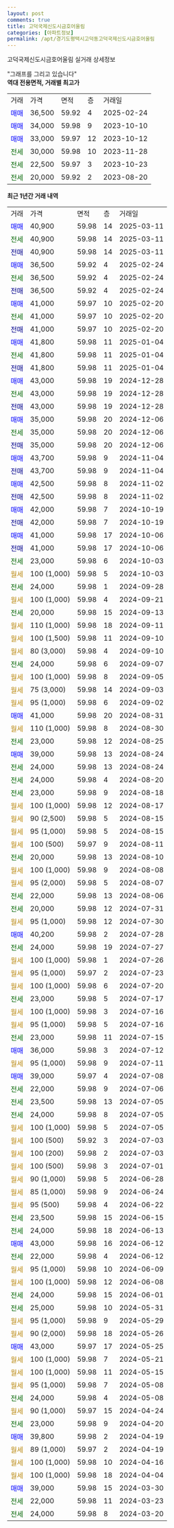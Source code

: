 ```yaml
---
layout: post
comments: true
title: 고덕국제신도시금호어울림
categories: [아파트정보]
permalink: /apt/경기도평택시고덕동고덕국제신도시금호어울림
---
```


고덕국제신도시금호어울림 실거래 상세정보

<script type="text/javascript">
  google.charts.load('current', {'packages':['line', 'corechart']});
  google.charts.setOnLoadCallback(drawChart);

  function drawChart() {
    var data = new google.visualization.DataTable();
    data.addColumn('date', '거래일');
    data.addColumn('number', "매매");
    data.addColumn('number', "전세");
    data.addColumn('number', "전매");

    data.addRows([[new Date(Date.parse("2025-03-11")), 40900, null, null], [new Date(Date.parse("2025-03-11")), null, 40900, null], [new Date(Date.parse("2025-03-11")), null, null, 40900], [new Date(Date.parse("2025-02-24")), 36500, null, null], [new Date(Date.parse("2025-02-24")), null, 36500, null], [new Date(Date.parse("2025-02-24")), null, null, 36500], [new Date(Date.parse("2025-02-20")), 41000, null, null], [new Date(Date.parse("2025-02-20")), null, 41000, null], [new Date(Date.parse("2025-02-20")), null, null, 41000], [new Date(Date.parse("2025-01-04")), 41800, null, null], [new Date(Date.parse("2025-01-04")), null, 41800, null], [new Date(Date.parse("2025-01-04")), null, null, 41800], [new Date(Date.parse("2024-12-28")), 43000, null, null], [new Date(Date.parse("2024-12-28")), null, 43000, null], [new Date(Date.parse("2024-12-28")), null, null, 43000], [new Date(Date.parse("2024-12-06")), 35000, null, null], [new Date(Date.parse("2024-12-06")), null, 35000, null], [new Date(Date.parse("2024-12-06")), null, null, 35000], [new Date(Date.parse("2024-11-04")), 43700, null, null], [new Date(Date.parse("2024-11-04")), null, null, 43700], [new Date(Date.parse("2024-11-02")), 42500, null, null], [new Date(Date.parse("2024-11-02")), null, null, 42500], [new Date(Date.parse("2024-10-19")), 42000, null, null], [new Date(Date.parse("2024-10-19")), null, null, 42000], [new Date(Date.parse("2024-10-06")), 41000, null, null], [new Date(Date.parse("2024-10-06")), null, null, 41000], [new Date(Date.parse("2024-10-03")), null, 23000, null], [new Date(Date.parse("2024-10-03")), null, null, null], [new Date(Date.parse("2024-09-28")), null, 24000, null], [new Date(Date.parse("2024-09-21")), null, null, null], [new Date(Date.parse("2024-09-13")), null, 20000, null], [new Date(Date.parse("2024-09-11")), null, null, null], [new Date(Date.parse("2024-09-10")), null, null, null], [new Date(Date.parse("2024-09-10")), null, null, null], [new Date(Date.parse("2024-09-07")), null, 24000, null], [new Date(Date.parse("2024-09-05")), null, null, null], [new Date(Date.parse("2024-09-03")), null, null, null], [new Date(Date.parse("2024-09-02")), null, null, null], [new Date(Date.parse("2024-08-31")), 41000, null, null], [new Date(Date.parse("2024-08-30")), null, null, null], [new Date(Date.parse("2024-08-25")), null, 23000, null], [new Date(Date.parse("2024-08-24")), 39000, null, null], [new Date(Date.parse("2024-08-24")), null, 24000, null], [new Date(Date.parse("2024-08-20")), null, 24000, null], [new Date(Date.parse("2024-08-18")), null, 23000, null], [new Date(Date.parse("2024-08-17")), null, null, null], [new Date(Date.parse("2024-08-15")), null, null, null], [new Date(Date.parse("2024-08-15")), null, null, null], [new Date(Date.parse("2024-08-11")), null, null, null], [new Date(Date.parse("2024-08-10")), null, 20000, null], [new Date(Date.parse("2024-08-08")), null, null, null], [new Date(Date.parse("2024-08-07")), null, null, null], [new Date(Date.parse("2024-08-06")), null, 22000, null], [new Date(Date.parse("2024-07-31")), null, 20000, null], [new Date(Date.parse("2024-07-30")), null, null, null], [new Date(Date.parse("2024-07-28")), 40200, null, null], [new Date(Date.parse("2024-07-27")), null, 24000, null], [new Date(Date.parse("2024-07-26")), null, null, null], [new Date(Date.parse("2024-07-23")), null, null, null], [new Date(Date.parse("2024-07-20")), null, null, null], [new Date(Date.parse("2024-07-17")), null, 23000, null], [new Date(Date.parse("2024-07-16")), null, null, null], [new Date(Date.parse("2024-07-16")), null, null, null], [new Date(Date.parse("2024-07-15")), null, 23000, null], [new Date(Date.parse("2024-07-12")), 36000, null, null], [new Date(Date.parse("2024-07-11")), null, null, null], [new Date(Date.parse("2024-07-08")), 39000, null, null], [new Date(Date.parse("2024-07-06")), null, 22000, null], [new Date(Date.parse("2024-07-05")), null, 23500, null], [new Date(Date.parse("2024-07-05")), null, 24000, null], [new Date(Date.parse("2024-07-05")), null, null, null], [new Date(Date.parse("2024-07-03")), null, null, null], [new Date(Date.parse("2024-07-03")), null, null, null], [new Date(Date.parse("2024-07-01")), null, null, null], [new Date(Date.parse("2024-06-28")), null, null, null], [new Date(Date.parse("2024-06-24")), null, null, null], [new Date(Date.parse("2024-06-22")), null, null, null], [new Date(Date.parse("2024-06-15")), null, 23500, null], [new Date(Date.parse("2024-06-13")), null, 24000, null], [new Date(Date.parse("2024-06-12")), 43000, null, null], [new Date(Date.parse("2024-06-12")), null, 22000, null], [new Date(Date.parse("2024-06-09")), null, null, null], [new Date(Date.parse("2024-06-08")), null, null, null], [new Date(Date.parse("2024-06-01")), null, 24000, null], [new Date(Date.parse("2024-05-31")), null, 25000, null], [new Date(Date.parse("2024-05-29")), null, null, null], [new Date(Date.parse("2024-05-26")), null, null, null], [new Date(Date.parse("2024-05-25")), 43000, null, null], [new Date(Date.parse("2024-05-21")), null, null, null], [new Date(Date.parse("2024-05-15")), null, null, null], [new Date(Date.parse("2024-05-08")), null, null, null], [new Date(Date.parse("2024-05-08")), null, 24000, null], [new Date(Date.parse("2024-04-24")), null, null, null], [new Date(Date.parse("2024-04-20")), null, 23000, null], [new Date(Date.parse("2024-04-19")), 39800, null, null], [new Date(Date.parse("2024-04-19")), null, null, null], [new Date(Date.parse("2024-04-16")), null, null, null], [new Date(Date.parse("2024-04-04")), null, null, null], [new Date(Date.parse("2024-03-30")), 39000, null, null], [new Date(Date.parse("2024-03-23")), null, 22000, null], [new Date(Date.parse("2024-03-20")), null, 24000, null]]);

    var options = {
      hAxis: {
        format: 'yyyy/MM/dd'
      },    
      lineWidth: 0,
      pointsVisible: true,    
      title: '최근 1년간 유형별 실거래가 분포',
      legend: { position: 'bottom' }
    };

    var formatter = new google.visualization.NumberFormat({pattern:'###,###'} );
    formatter.format(data, 1);
    formatter.format(data, 2);
    
    setTimeout(function() {
        var chart = new google.visualization.LineChart(document.getElementById('columnchart_material'));
        chart.draw(data, (options));
        document.getElementById('loading').style.display = 'none';
    }, 200);
  }
</script>


<div id="loading" style="z-index:20; display: block; margin-left: 0px">"그래프를 그리고 있습니다"</div>
<div id="columnchart_material" style="width: 95%; margin-left: 0px; display: block"></div>
<!-- contents start -->
<b>역대 전용면적, 거래별 최고가</b>
<table class="sortable">
    <tr>
      <td>거래</td>
      <td>가격</td>
      <td>면적</td>
      <td>층</td>
      <td>거래일</td>
    </tr>
        <tr>
          <td><a style="color: blue">매매</a></td>
          <td>36,500</td>
          <td>59.92</td>
          <td>4</td>
          <td>2025-02-24</td>
        </tr>            <tr>
          <td><a style="color: blue">매매</a></td>
          <td>34,000</td>
          <td>59.98</td>
          <td>9</td>
          <td>2023-10-10</td>
        </tr>            <tr>
          <td><a style="color: blue">매매</a></td>
          <td>33,000</td>
          <td>59.97</td>
          <td>12</td>
          <td>2023-10-12</td>
        </tr>        
        <tr>
              <td><a style="color: darkgreen">전세</a></td>
              <td>30,000</td>
              <td>59.98</td>
              <td>10</td>
              <td>2023-11-28</td>
            </tr>            <tr>
              <td><a style="color: darkgreen">전세</a></td>
              <td>22,500</td>
              <td>59.97</td>
              <td>3</td>
              <td>2023-10-23</td>
            </tr>            <tr>
              <td><a style="color: darkgreen">전세</a></td>
              <td>20,000</td>
              <td>59.92</td>
              <td>2</td>
              <td>2023-08-20</td>
            </tr>        
    
</table>

<b>최근 1년간 거래 내역</b>

<table class="sortable">
    <tr>
      <td>거래</td>
      <td>가격</td>
      <td>면적</td>
      <td>층</td>
      <td>거래일</td>
    </tr>
    <tr>
      <td><a style="color: blue">매매</a></td>
      <td>40,900</td>
      <td>59.98</td>
      <td>14</td>
      <td>2025-03-11</td>
    </tr>          <tr>
      <td><a style="color: darkgreen">전세</a></td>
      <td>40,900</td>
      <td>59.98</td>
      <td>14</td>
      <td>2025-03-11</td>
    </tr>          <tr>
      <td><a style="color: darkblue">전매</a></td>
      <td>40,900</td>
      <td>59.98</td>
      <td>14</td>
      <td>2025-03-11</td>
    </tr>          <tr>
      <td><a style="color: blue">매매</a></td>
      <td>36,500</td>
      <td>59.92</td>
      <td>4</td>
      <td>2025-02-24</td>
    </tr>          <tr>
      <td><a style="color: darkgreen">전세</a></td>
      <td>36,500</td>
      <td>59.92</td>
      <td>4</td>
      <td>2025-02-24</td>
    </tr>          <tr>
      <td><a style="color: darkblue">전매</a></td>
      <td>36,500</td>
      <td>59.92</td>
      <td>4</td>
      <td>2025-02-24</td>
    </tr>          <tr>
      <td><a style="color: blue">매매</a></td>
      <td>41,000</td>
      <td>59.97</td>
      <td>10</td>
      <td>2025-02-20</td>
    </tr>          <tr>
      <td><a style="color: darkgreen">전세</a></td>
      <td>41,000</td>
      <td>59.97</td>
      <td>10</td>
      <td>2025-02-20</td>
    </tr>          <tr>
      <td><a style="color: darkblue">전매</a></td>
      <td>41,000</td>
      <td>59.97</td>
      <td>10</td>
      <td>2025-02-20</td>
    </tr>          <tr>
      <td><a style="color: blue">매매</a></td>
      <td>41,800</td>
      <td>59.98</td>
      <td>11</td>
      <td>2025-01-04</td>
    </tr>          <tr>
      <td><a style="color: darkgreen">전세</a></td>
      <td>41,800</td>
      <td>59.98</td>
      <td>11</td>
      <td>2025-01-04</td>
    </tr>          <tr>
      <td><a style="color: darkblue">전매</a></td>
      <td>41,800</td>
      <td>59.98</td>
      <td>11</td>
      <td>2025-01-04</td>
    </tr>          <tr>
      <td><a style="color: blue">매매</a></td>
      <td>43,000</td>
      <td>59.98</td>
      <td>19</td>
      <td>2024-12-28</td>
    </tr>          <tr>
      <td><a style="color: darkgreen">전세</a></td>
      <td>43,000</td>
      <td>59.98</td>
      <td>19</td>
      <td>2024-12-28</td>
    </tr>          <tr>
      <td><a style="color: darkblue">전매</a></td>
      <td>43,000</td>
      <td>59.98</td>
      <td>19</td>
      <td>2024-12-28</td>
    </tr>          <tr>
      <td><a style="color: blue">매매</a></td>
      <td>35,000</td>
      <td>59.98</td>
      <td>20</td>
      <td>2024-12-06</td>
    </tr>          <tr>
      <td><a style="color: darkgreen">전세</a></td>
      <td>35,000</td>
      <td>59.98</td>
      <td>20</td>
      <td>2024-12-06</td>
    </tr>          <tr>
      <td><a style="color: darkblue">전매</a></td>
      <td>35,000</td>
      <td>59.98</td>
      <td>20</td>
      <td>2024-12-06</td>
    </tr>          <tr>
      <td><a style="color: blue">매매</a></td>
      <td>43,700</td>
      <td>59.98</td>
      <td>9</td>
      <td>2024-11-04</td>
    </tr>          <tr>
      <td><a style="color: darkblue">전매</a></td>
      <td>43,700</td>
      <td>59.98</td>
      <td>9</td>
      <td>2024-11-04</td>
    </tr>          <tr>
      <td><a style="color: blue">매매</a></td>
      <td>42,500</td>
      <td>59.98</td>
      <td>8</td>
      <td>2024-11-02</td>
    </tr>          <tr>
      <td><a style="color: darkblue">전매</a></td>
      <td>42,500</td>
      <td>59.98</td>
      <td>8</td>
      <td>2024-11-02</td>
    </tr>          <tr>
      <td><a style="color: blue">매매</a></td>
      <td>42,000</td>
      <td>59.98</td>
      <td>7</td>
      <td>2024-10-19</td>
    </tr>          <tr>
      <td><a style="color: darkblue">전매</a></td>
      <td>42,000</td>
      <td>59.98</td>
      <td>7</td>
      <td>2024-10-19</td>
    </tr>          <tr>
      <td><a style="color: blue">매매</a></td>
      <td>41,000</td>
      <td>59.98</td>
      <td>17</td>
      <td>2024-10-06</td>
    </tr>          <tr>
      <td><a style="color: darkblue">전매</a></td>
      <td>41,000</td>
      <td>59.98</td>
      <td>17</td>
      <td>2024-10-06</td>
    </tr>          <tr>
      <td><a style="color: darkgreen">전세</a></td>
      <td>23,000</td>
      <td>59.98</td>
      <td>6</td>
      <td>2024-10-03</td>
    </tr>          <tr>
      <td><a style="color: darkgoldenrod">월세</a></td>
      <td>100 (1,000)</td>
      <td>59.98</td>
      <td>5</td>
      <td>2024-10-03</td>
    </tr>          <tr>
      <td><a style="color: darkgreen">전세</a></td>
      <td>24,000</td>
      <td>59.98</td>
      <td>1</td>
      <td>2024-09-28</td>
    </tr>          <tr>
      <td><a style="color: darkgoldenrod">월세</a></td>
      <td>100 (1,000)</td>
      <td>59.98</td>
      <td>4</td>
      <td>2024-09-21</td>
    </tr>          <tr>
      <td><a style="color: darkgreen">전세</a></td>
      <td>20,000</td>
      <td>59.98</td>
      <td>15</td>
      <td>2024-09-13</td>
    </tr>          <tr>
      <td><a style="color: darkgoldenrod">월세</a></td>
      <td>110 (1,000)</td>
      <td>59.98</td>
      <td>18</td>
      <td>2024-09-11</td>
    </tr>          <tr>
      <td><a style="color: darkgoldenrod">월세</a></td>
      <td>100 (1,500)</td>
      <td>59.98</td>
      <td>11</td>
      <td>2024-09-10</td>
    </tr>          <tr>
      <td><a style="color: darkgoldenrod">월세</a></td>
      <td>80 (3,000)</td>
      <td>59.98</td>
      <td>4</td>
      <td>2024-09-10</td>
    </tr>          <tr>
      <td><a style="color: darkgreen">전세</a></td>
      <td>24,000</td>
      <td>59.98</td>
      <td>6</td>
      <td>2024-09-07</td>
    </tr>          <tr>
      <td><a style="color: darkgoldenrod">월세</a></td>
      <td>100 (1,000)</td>
      <td>59.98</td>
      <td>8</td>
      <td>2024-09-05</td>
    </tr>          <tr>
      <td><a style="color: darkgoldenrod">월세</a></td>
      <td>75 (3,000)</td>
      <td>59.98</td>
      <td>14</td>
      <td>2024-09-03</td>
    </tr>          <tr>
      <td><a style="color: darkgoldenrod">월세</a></td>
      <td>95 (1,000)</td>
      <td>59.98</td>
      <td>6</td>
      <td>2024-09-02</td>
    </tr>          <tr>
      <td><a style="color: blue">매매</a></td>
      <td>41,000</td>
      <td>59.98</td>
      <td>20</td>
      <td>2024-08-31</td>
    </tr>          <tr>
      <td><a style="color: darkgoldenrod">월세</a></td>
      <td>110 (1,000)</td>
      <td>59.98</td>
      <td>8</td>
      <td>2024-08-30</td>
    </tr>          <tr>
      <td><a style="color: darkgreen">전세</a></td>
      <td>23,000</td>
      <td>59.98</td>
      <td>12</td>
      <td>2024-08-25</td>
    </tr>          <tr>
      <td><a style="color: blue">매매</a></td>
      <td>39,000</td>
      <td>59.98</td>
      <td>13</td>
      <td>2024-08-24</td>
    </tr>          <tr>
      <td><a style="color: darkgreen">전세</a></td>
      <td>24,000</td>
      <td>59.98</td>
      <td>13</td>
      <td>2024-08-24</td>
    </tr>          <tr>
      <td><a style="color: darkgreen">전세</a></td>
      <td>24,000</td>
      <td>59.98</td>
      <td>4</td>
      <td>2024-08-20</td>
    </tr>          <tr>
      <td><a style="color: darkgreen">전세</a></td>
      <td>23,000</td>
      <td>59.98</td>
      <td>9</td>
      <td>2024-08-18</td>
    </tr>          <tr>
      <td><a style="color: darkgoldenrod">월세</a></td>
      <td>100 (1,000)</td>
      <td>59.98</td>
      <td>12</td>
      <td>2024-08-17</td>
    </tr>          <tr>
      <td><a style="color: darkgoldenrod">월세</a></td>
      <td>90 (2,500)</td>
      <td>59.98</td>
      <td>5</td>
      <td>2024-08-15</td>
    </tr>          <tr>
      <td><a style="color: darkgoldenrod">월세</a></td>
      <td>95 (1,000)</td>
      <td>59.98</td>
      <td>5</td>
      <td>2024-08-15</td>
    </tr>          <tr>
      <td><a style="color: darkgoldenrod">월세</a></td>
      <td>100 (500)</td>
      <td>59.97</td>
      <td>9</td>
      <td>2024-08-11</td>
    </tr>          <tr>
      <td><a style="color: darkgreen">전세</a></td>
      <td>20,000</td>
      <td>59.98</td>
      <td>13</td>
      <td>2024-08-10</td>
    </tr>          <tr>
      <td><a style="color: darkgoldenrod">월세</a></td>
      <td>100 (1,000)</td>
      <td>59.98</td>
      <td>9</td>
      <td>2024-08-08</td>
    </tr>          <tr>
      <td><a style="color: darkgoldenrod">월세</a></td>
      <td>95 (2,000)</td>
      <td>59.98</td>
      <td>5</td>
      <td>2024-08-07</td>
    </tr>          <tr>
      <td><a style="color: darkgreen">전세</a></td>
      <td>22,000</td>
      <td>59.98</td>
      <td>13</td>
      <td>2024-08-06</td>
    </tr>          <tr>
      <td><a style="color: darkgreen">전세</a></td>
      <td>20,000</td>
      <td>59.98</td>
      <td>12</td>
      <td>2024-07-31</td>
    </tr>          <tr>
      <td><a style="color: darkgoldenrod">월세</a></td>
      <td>95 (1,000)</td>
      <td>59.98</td>
      <td>12</td>
      <td>2024-07-30</td>
    </tr>          <tr>
      <td><a style="color: blue">매매</a></td>
      <td>40,200</td>
      <td>59.98</td>
      <td>2</td>
      <td>2024-07-28</td>
    </tr>          <tr>
      <td><a style="color: darkgreen">전세</a></td>
      <td>24,000</td>
      <td>59.98</td>
      <td>19</td>
      <td>2024-07-27</td>
    </tr>          <tr>
      <td><a style="color: darkgoldenrod">월세</a></td>
      <td>100 (1,000)</td>
      <td>59.98</td>
      <td>1</td>
      <td>2024-07-26</td>
    </tr>          <tr>
      <td><a style="color: darkgoldenrod">월세</a></td>
      <td>95 (1,000)</td>
      <td>59.97</td>
      <td>2</td>
      <td>2024-07-23</td>
    </tr>          <tr>
      <td><a style="color: darkgoldenrod">월세</a></td>
      <td>100 (1,000)</td>
      <td>59.98</td>
      <td>6</td>
      <td>2024-07-20</td>
    </tr>          <tr>
      <td><a style="color: darkgreen">전세</a></td>
      <td>23,000</td>
      <td>59.98</td>
      <td>5</td>
      <td>2024-07-17</td>
    </tr>          <tr>
      <td><a style="color: darkgoldenrod">월세</a></td>
      <td>100 (1,000)</td>
      <td>59.98</td>
      <td>3</td>
      <td>2024-07-16</td>
    </tr>          <tr>
      <td><a style="color: darkgoldenrod">월세</a></td>
      <td>95 (1,000)</td>
      <td>59.98</td>
      <td>5</td>
      <td>2024-07-16</td>
    </tr>          <tr>
      <td><a style="color: darkgreen">전세</a></td>
      <td>23,000</td>
      <td>59.98</td>
      <td>11</td>
      <td>2024-07-15</td>
    </tr>          <tr>
      <td><a style="color: blue">매매</a></td>
      <td>36,000</td>
      <td>59.98</td>
      <td>3</td>
      <td>2024-07-12</td>
    </tr>          <tr>
      <td><a style="color: darkgoldenrod">월세</a></td>
      <td>95 (1,000)</td>
      <td>59.98</td>
      <td>9</td>
      <td>2024-07-11</td>
    </tr>          <tr>
      <td><a style="color: blue">매매</a></td>
      <td>39,000</td>
      <td>59.97</td>
      <td>4</td>
      <td>2024-07-08</td>
    </tr>          <tr>
      <td><a style="color: darkgreen">전세</a></td>
      <td>22,000</td>
      <td>59.98</td>
      <td>9</td>
      <td>2024-07-06</td>
    </tr>          <tr>
      <td><a style="color: darkgreen">전세</a></td>
      <td>23,500</td>
      <td>59.98</td>
      <td>13</td>
      <td>2024-07-05</td>
    </tr>          <tr>
      <td><a style="color: darkgreen">전세</a></td>
      <td>24,000</td>
      <td>59.98</td>
      <td>8</td>
      <td>2024-07-05</td>
    </tr>          <tr>
      <td><a style="color: darkgoldenrod">월세</a></td>
      <td>100 (1,000)</td>
      <td>59.98</td>
      <td>5</td>
      <td>2024-07-05</td>
    </tr>          <tr>
      <td><a style="color: darkgoldenrod">월세</a></td>
      <td>100 (500)</td>
      <td>59.92</td>
      <td>3</td>
      <td>2024-07-03</td>
    </tr>          <tr>
      <td><a style="color: darkgoldenrod">월세</a></td>
      <td>100 (200)</td>
      <td>59.98</td>
      <td>2</td>
      <td>2024-07-03</td>
    </tr>          <tr>
      <td><a style="color: darkgoldenrod">월세</a></td>
      <td>100 (500)</td>
      <td>59.98</td>
      <td>3</td>
      <td>2024-07-01</td>
    </tr>          <tr>
      <td><a style="color: darkgoldenrod">월세</a></td>
      <td>90 (1,000)</td>
      <td>59.98</td>
      <td>5</td>
      <td>2024-06-28</td>
    </tr>          <tr>
      <td><a style="color: darkgoldenrod">월세</a></td>
      <td>85 (1,000)</td>
      <td>59.98</td>
      <td>9</td>
      <td>2024-06-24</td>
    </tr>          <tr>
      <td><a style="color: darkgoldenrod">월세</a></td>
      <td>95 (500)</td>
      <td>59.98</td>
      <td>4</td>
      <td>2024-06-22</td>
    </tr>          <tr>
      <td><a style="color: darkgreen">전세</a></td>
      <td>23,500</td>
      <td>59.98</td>
      <td>15</td>
      <td>2024-06-15</td>
    </tr>          <tr>
      <td><a style="color: darkgreen">전세</a></td>
      <td>24,000</td>
      <td>59.98</td>
      <td>18</td>
      <td>2024-06-13</td>
    </tr>          <tr>
      <td><a style="color: blue">매매</a></td>
      <td>43,000</td>
      <td>59.98</td>
      <td>16</td>
      <td>2024-06-12</td>
    </tr>          <tr>
      <td><a style="color: darkgreen">전세</a></td>
      <td>22,000</td>
      <td>59.98</td>
      <td>4</td>
      <td>2024-06-12</td>
    </tr>          <tr>
      <td><a style="color: darkgoldenrod">월세</a></td>
      <td>95 (1,000)</td>
      <td>59.98</td>
      <td>10</td>
      <td>2024-06-09</td>
    </tr>          <tr>
      <td><a style="color: darkgoldenrod">월세</a></td>
      <td>100 (1,000)</td>
      <td>59.98</td>
      <td>12</td>
      <td>2024-06-08</td>
    </tr>          <tr>
      <td><a style="color: darkgreen">전세</a></td>
      <td>24,000</td>
      <td>59.98</td>
      <td>15</td>
      <td>2024-06-01</td>
    </tr>          <tr>
      <td><a style="color: darkgreen">전세</a></td>
      <td>25,000</td>
      <td>59.98</td>
      <td>10</td>
      <td>2024-05-31</td>
    </tr>          <tr>
      <td><a style="color: darkgoldenrod">월세</a></td>
      <td>95 (1,000)</td>
      <td>59.98</td>
      <td>9</td>
      <td>2024-05-29</td>
    </tr>          <tr>
      <td><a style="color: darkgoldenrod">월세</a></td>
      <td>90 (2,000)</td>
      <td>59.98</td>
      <td>18</td>
      <td>2024-05-26</td>
    </tr>          <tr>
      <td><a style="color: blue">매매</a></td>
      <td>43,000</td>
      <td>59.97</td>
      <td>17</td>
      <td>2024-05-25</td>
    </tr>          <tr>
      <td><a style="color: darkgoldenrod">월세</a></td>
      <td>100 (1,000)</td>
      <td>59.98</td>
      <td>7</td>
      <td>2024-05-21</td>
    </tr>          <tr>
      <td><a style="color: darkgoldenrod">월세</a></td>
      <td>100 (1,000)</td>
      <td>59.98</td>
      <td>11</td>
      <td>2024-05-15</td>
    </tr>          <tr>
      <td><a style="color: darkgoldenrod">월세</a></td>
      <td>95 (1,000)</td>
      <td>59.98</td>
      <td>7</td>
      <td>2024-05-08</td>
    </tr>          <tr>
      <td><a style="color: darkgreen">전세</a></td>
      <td>24,000</td>
      <td>59.98</td>
      <td>4</td>
      <td>2024-05-08</td>
    </tr>          <tr>
      <td><a style="color: darkgoldenrod">월세</a></td>
      <td>90 (1,000)</td>
      <td>59.97</td>
      <td>15</td>
      <td>2024-04-24</td>
    </tr>          <tr>
      <td><a style="color: darkgreen">전세</a></td>
      <td>23,000</td>
      <td>59.98</td>
      <td>9</td>
      <td>2024-04-20</td>
    </tr>          <tr>
      <td><a style="color: blue">매매</a></td>
      <td>39,800</td>
      <td>59.98</td>
      <td>2</td>
      <td>2024-04-19</td>
    </tr>          <tr>
      <td><a style="color: darkgoldenrod">월세</a></td>
      <td>89 (1,000)</td>
      <td>59.97</td>
      <td>2</td>
      <td>2024-04-19</td>
    </tr>          <tr>
      <td><a style="color: darkgoldenrod">월세</a></td>
      <td>100 (1,000)</td>
      <td>59.98</td>
      <td>10</td>
      <td>2024-04-16</td>
    </tr>          <tr>
      <td><a style="color: darkgoldenrod">월세</a></td>
      <td>100 (1,000)</td>
      <td>59.98</td>
      <td>18</td>
      <td>2024-04-04</td>
    </tr>          <tr>
      <td><a style="color: blue">매매</a></td>
      <td>39,000</td>
      <td>59.98</td>
      <td>15</td>
      <td>2024-03-30</td>
    </tr>          <tr>
      <td><a style="color: darkgreen">전세</a></td>
      <td>22,000</td>
      <td>59.98</td>
      <td>11</td>
      <td>2024-03-23</td>
    </tr>          <tr>
      <td><a style="color: darkgreen">전세</a></td>
      <td>24,000</td>
      <td>59.98</td>
      <td>8</td>
      <td>2024-03-20</td>
    </tr>      </table>
<!-- contents end -->    

